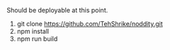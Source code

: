 Should be deployable at this point.

1. git clone https://github.com/TehShrike/noddity.git
2. npm install
3. npm run build
